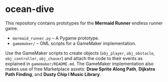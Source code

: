# ocean-dive

This repository contains prototypes for the **Mermaid Runner** endless runner game.

- `mermaid_runner.py` – A Pygame prototype.
- `gamemaker/` – GML scripts for a GameMaker implementation.

Use the GameMaker scripts to create objects (`obj_player`, `obj_obstacle`, `obj_controller`, `obj_chaser`) and attach the code to their events as explained in `gamemaker/README.md`. The GameMaker implementation also makes use of free Marketplace assets: **Draw Sprite Along Path**, **Dijkstra Path Finding**, and **Dusty Chip I Music Library**.
